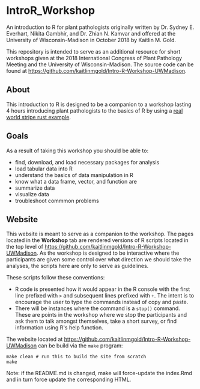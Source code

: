 # IntroR_Workshop
<!--
---
title: "R for Plant Pathologists"
---
-->


An introduction to R for plant pathologists originally written by Dr. Sydney E. Everhart, Nikita Gambhir, and Dr. Zhian N. Kamvar and offered at the University of Wisconsin-Madison in October 2018 by Kaitlin M. Gold. 

This repository is intended to serve as an additional resource for short 
workshops given at the 2018 International Congress of Plant Pathology Meeting and the University of Wisconsin-Madison. The source code can be found at 
https://github.com/kaitlinmgold/Intro-R-Workshop-UWMadison.

## About 

This introduction to R is designed to be a companion to a workshop lasting 4 
hours introducing plant pathologists to the basics of R by using a 
[real world stripe rust example]. 

## Goals

As a result of taking this workshop you should be able to:

 - find, download, and load necessary packages for analysis
 - load tabular data into R
 - understand the basics of data manipulation in R
 - know what a data frame, vector, and function are
 - summarize data
 - visualize data
 - troubleshoot commmon problems

[real world stripe rust example]: http://www.apsnet.org/edcenter/advanced/topics/EcologyAndEpidemiologyInR/DiseaseProgress/Pages/StripeRust.aspx "APS Education Center: Using the area under the disease progress curve to compare disease severity"

## Website

This website is meant to serve as a companion to the workshop. The pages located
in the **Workshop** tab are rendered versions of R scripts located in the top 
level of https://github.com/kaitlinmgold/Intro-R-Workshop-UWMadison. As the workshop is designed to
be interactive where the participants are given some control over what direction
we should take the analyses, the scripts here are only to serve as guidelines.

These scripts follow these conventions:

 - R code is presented how it would appear in the R console with the first line
   prefixed with `>` and subsequent lines prefixed with `+`. The intent is to
   encourage the user to type the commands instead of copy and paste.
 - There will be instances where the command is a `stop()` command. These are
   points in the workshop where we stop the participants and ask them to talk 
   amongst themselves, take a short survey, or find information using R's help
   function.



The website located at https://github.com/kaitlinmgold/Intro-R-Workshop-UWMadison can be build via the
`make` program:

```make
make clean # run this to build the site from scratch
make
```

Note: if the README.md is changed, make will force-update the index.Rmd and in
turn force update the corresponding HTML.
